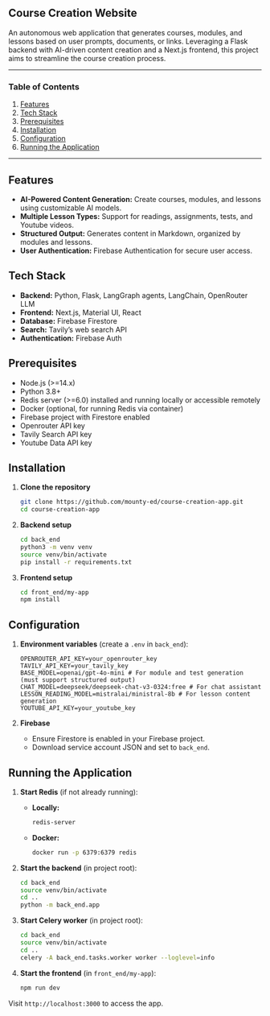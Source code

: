 ## Course Creation Website

An autonomous web application that generates courses, modules, and lessons based on user prompts, documents, or links. Leveraging a Flask backend with AI-driven content creation and a Next.js frontend, this project aims to streamline the course creation process.

---

### Table of Contents

1. [Features](#features)
2. [Tech Stack](#tech-stack)
3. [Prerequisites](#prerequisites)
4. [Installation](#installation)
5. [Configuration](#configuration)
6. [Running the Application](#running-the-application)

---

## Features

* **AI-Powered Content Generation:** Create courses, modules, and lessons using customizable AI models.
* **Multiple Lesson Types:** Support for readings, assignments, tests, and Youtube videos.
* **Structured Output:** Generates content in Markdown, organized by modules and lessons.
* **User Authentication:** Firebase Authentication for secure user access.

## Tech Stack

* **Backend:** Python, Flask, LangGraph agents, LangChain, OpenRouter LLM
* **Frontend:** Next.js, Material UI, React
* **Database:** Firebase Firestore
* **Search:** Tavily’s web search API
* **Authentication:** Firebase Auth

## Prerequisites

* Node.js (>=14.x)
* Python 3.8+
* Redis server (>=6.0) installed and running locally or accessible remotely
* Docker (optional, for running Redis via container)
* Firebase project with Firestore enabled
* Openrouter API key
* Tavily Search API key
* Youtube Data API key

## Installation

1. **Clone the repository**

   ```bash
   git clone https://github.com/mounty-ed/course-creation-app.git
   cd course-creation-app
   ```

2. **Backend setup**

   ```bash
   cd back_end
   python3 -m venv venv
   source venv/bin/activate
   pip install -r requirements.txt
   ```

3. **Frontend setup**

   ```bash
   cd front_end/my-app
   npm install
   ```

## Configuration

1. **Environment variables** (create a `.env` in `back_end`):

   ```env
   OPENROUTER_API_KEY=your_openrouter_key
   TAVILY_API_KEY=your_tavily_key
   BASE_MODEL=openai/gpt-4o-mini # For module and test generation (must support structured output)
   CHAT_MODEL=deepseek/deepseek-chat-v3-0324:free # For chat assistant
   LESSON_READING_MODEL=mistralai/ministral-8b # For lesson content generation
   YOUTUBE_API_KEY=your_youtube_key
   ```

2. **Firebase**

   * Ensure Firestore is enabled in your Firebase project.
   * Download service account JSON and set to `back_end`.

## Running the Application

1. **Start Redis** (if not already running):

   * **Locally:**

     ```bash
     redis-server
     ```
   * **Docker:**

     ```bash
     docker run -p 6379:6379 redis
     ```

2. **Start the backend** (in project root):

   ```bash
   cd back_end
   source venv/bin/activate
   cd ..
   python -m back_end.app
   ```

3. **Start Celery worker** (in project root):

   ```bash
   cd back_end
   source venv/bin/activate
   cd ..
   celery -A back_end.tasks.worker worker --loglevel=info
   ```

4. **Start the frontend** (in `front_end/my-app`):

   ```bash
   npm run dev
   ```

Visit `http://localhost:3000` to access the app.
